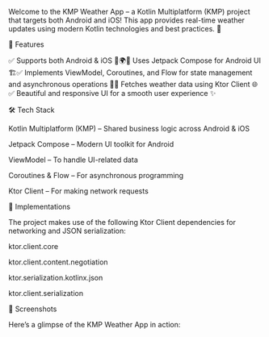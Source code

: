 Welcome to the KMP Weather App – a Kotlin Multiplatform (KMP) project that targets both Android and iOS! This app provides real-time weather updates using modern Kotlin technologies and best practices. 🚀

📌 Features

✅ Supports both Android & iOS 📱🌍✅ Uses Jetpack Compose for Android UI 🏗️✅ Implements ViewModel, Coroutines, and Flow for state management and asynchronous operations 🔄✅ Fetches weather data using Ktor Client 🌐✅ Beautiful and responsive UI for a smooth user experience ✨

🛠️ Tech Stack

Kotlin Multiplatform (KMP) – Shared business logic across Android & iOS

Jetpack Compose – Modern UI toolkit for Android

ViewModel – To handle UI-related data

Coroutines & Flow – For asynchronous programming

Ktor Client – For making network requests

🔧 Implementations

The project makes use of the following Ktor Client dependencies for networking and JSON serialization:

ktor.client.core

ktor.client.content.negotiation

ktor.serialization.kotlinx.json

ktor.client.serialization

📸 Screenshots

Here’s a glimpse of the KMP Weather App in action:
